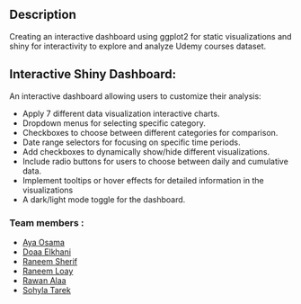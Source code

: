 ## Description
Creating an interactive dashboard using ggplot2 for static visualizations 
and shiny for interactivity to explore and analyze Udemy courses dataset.

## Interactive Shiny Dashboard: 
  An interactive dashboard allowing users to customize their 
  analysis:
- Apply 7 different data visualization interactive charts.  
- Dropdown menus for selecting specific category. 
- Checkboxes to choose between different categories for comparison. 
- Date range selectors for focusing on specific time periods. 
- Add checkboxes to dynamically show/hide different visualizations. 
- Include radio buttons for users to choose between daily and 
  cumulative data. 
- Implement tooltips or hover effects for detailed information in the 
 visualizations
- A dark/light mode toggle for the dashboard.

### Team members :
- [Aya Osama](https://github.com/aya-mourad)
- [Doaa Elkhani](https://github.com/)
- [Raneem Sherif](https://github.com/Raneeml)
- [Raneem Loay](https://github.com/RaneemLoay)
- [Rawan Alaa](https://github.com/12Rawan) 
- [Sohyla Tarek](https://github.com/Sohyla31)
